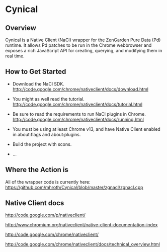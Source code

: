 Cynical
=======

Overview
--------

Cynical is a Native Client (NaCl) wrapper for the ZenGarden Pure Data (Pd) runtime. It allows Pd patches to be run in the Chrome webbrowser and exposes a rich JavaScript API for creating, querying, and modifying them in real time.

How to Get Started
------------------

  + Download the NaCl SDK.  http://code.google.com/chrome/nativeclient/docs/download.html

  + You might as well read the tutorial. http://code.google.com/chrome/nativeclient/docs/tutorial.html

  + Be sure to read the requirements to run NaCl plugins in Chrome. http://code.google.com/chrome/nativeclient/docs/running.html

  + You must be using at least Chrome v13, and have Native Client enabled in about:flags and about:plugins.

  + Build the project with scons.

  + ...

Where the Action is
-------------------

All of the wrapper code is currently here: https://github.com/mhroth/Cynical/blob/master/zgnacl/zgnacl.cpp

Native Client docs
------------------

http://code.google.com/p/nativeclient/

http://www.chromium.org/nativeclient/native-client-documentation-index

http://code.google.com/chrome/nativeclient/

http://code.google.com/chrome/nativeclient/docs/technical_overview.html